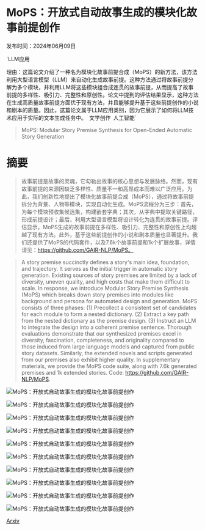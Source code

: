 # MoPS：开放式自动故事生成的模块化故事前提创作

发布时间：2024年06月09日

`LLM应用

理由：这篇论文介绍了一种名为模块化故事前提合成（MoPS）的新方法，该方法利用大型语言模型（LLM）来自动化生成故事前提。这种方法通过将故事前提分解为多个模块，并利用LLM将这些模块组合成连贯的故事前提，从而提高了故事前提的多样性、吸引力、完整性和原创性。论文中提到的评估结果显示，这种方法在生成高质量故事前提方面优于现有方法，并且能够提升基于这些前提创作的小说和剧本的质量。因此，这篇论文属于LLM应用类别，因为它展示了如何将LLM技术应用于实际的文本生成任务中。` `文学创作` `人工智能`

> MoPS: Modular Story Premise Synthesis for Open-Ended Automatic Story Generation

# 摘要

> 故事前提是故事的灵魂，它勾勒出故事的核心思想与发展脉络。然而，现有故事前提的来源因缺乏多样性、质量不一和高昂成本而难以广泛应用。为此，我们创新性地提出了模块化故事前提合成（MoPS），通过将故事前提拆分为背景、人物等模块，实现自动化生成。MoPS流程分为三步：首先，为每个模块预收集候选集，构建嵌套字典；其次，从字典中提取关键路径，形成前提设计；最后，利用大型语言模型将设计转化为连贯的故事前提。评估显示，MoPS生成的故事前提在多样性、吸引力、完整性和原创性上均超越了现有方法。此外，基于这些前提创作的小说和剧本质量也显著提升。我们还提供了MoPS的代码套件，以及7.6k个故事前提和1k个扩展故事，详情请见：https://github.com/GAIR-NLP/MoPS。

> A story premise succinctly defines a story's main idea, foundation, and trajectory. It serves as the initial trigger in automatic story generation. Existing sources of story premises are limited by a lack of diversity, uneven quality, and high costs that make them difficult to scale. In response, we introduce Modular Story Premise Synthesis (MoPS) which breaks down story premises into modules like background and persona for automated design and generation. MoPS consists of three phases: (1) Precollect a consistent set of candidates for each module to form a nested dictionary. (2) Extract a key path from the nested dictionary as the premise design. (3) Instruct an LLM to integrate the design into a coherent premise sentence. Thorough evaluations demonstrate that our synthesized premises excel in diversity, fascination, completeness, and originality compared to those induced from large language models and captured from public story datasets. Similarly, the extended novels and scripts generated from our premises also exhibit higher quality. In supplementary materials, we provide the MoPS code suite, along with 7.6k generated premises and 1k extended stories. Code: https://github.com/GAIR-NLP/MoPS.

![MoPS：开放式自动故事生成的模块化故事前提创作](../../../paper_images/2406.05690/x1.png)

![MoPS：开放式自动故事生成的模块化故事前提创作](../../../paper_images/2406.05690/x2.png)

![MoPS：开放式自动故事生成的模块化故事前提创作](../../../paper_images/2406.05690/x3.png)

![MoPS：开放式自动故事生成的模块化故事前提创作](../../../paper_images/2406.05690/x4.png)

![MoPS：开放式自动故事生成的模块化故事前提创作](../../../paper_images/2406.05690/x5.png)

![MoPS：开放式自动故事生成的模块化故事前提创作](../../../paper_images/2406.05690/x6.png)

![MoPS：开放式自动故事生成的模块化故事前提创作](../../../paper_images/2406.05690/x7.png)

![MoPS：开放式自动故事生成的模块化故事前提创作](../../../paper_images/2406.05690/x8.png)

![MoPS：开放式自动故事生成的模块化故事前提创作](../../../paper_images/2406.05690/x9.png)

![MoPS：开放式自动故事生成的模块化故事前提创作](../../../paper_images/2406.05690/x10.png)

[Arxiv](https://arxiv.org/abs/2406.05690)